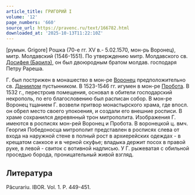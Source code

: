 ```yaml
---
article_title: ГРИГОРИЙ I
volume: '12'
page_numbers: '660'
source_url: https://pravenc.ru/text/166782.html
downloaded_at: '2025-10-13T11:22:10Z'
---
```


[румын. Grigore] Рошка (70-е гг. XV в.- 5.02.1570, мон-рь Воронец), митр. Молдавский (1546-1551). По утверждению митр. Молдавского св. [Досифея (Барилэ)](<https://pravenc.ru/text/Досифея (Барилэ).html>), он был двоюродным братом молдав. господаря Петру Рареша.

Г. был пострижен в монашество в мон-ре [Воронец](https://pravenc.ru/text/Воронец.html) предположительно св. [Даниилом](https://pravenc.ru/text/Даниилом.html) пустынником. В 1523-1546 гг. игумен в мон-ре [Пробота](https://pravenc.ru/text/Пробота.html). В 1532 г., перестроив помещения, основал в обители господарский некрополь, по его благословению был расписан собор. В мон-ре Воронец тщанием Г. возвели притвор монастырского храма, где впосл. он обрел место своего упокоения, и создали его внешние росписи. В храме сохранился деревянный трон митрополита. Изображения Г. имеются в росписях мон-рей Воронец и Пробота. В воронецкой ц. вмч. Георгия Победоносца митрополит представлен в росписях слева от входа на наружной стене в полный рост в архиерейских одеждах - в крещатом саккосе и в черной скуфье; владыка держит посох в правой руке, в левой - свиток с вотивной надписью. У Г. рыжеватая с обильной проседью борода, проницательный живой взгляд.

## Литература

Păcurariu. IBOR. Vol. 1. P. 449-451.
